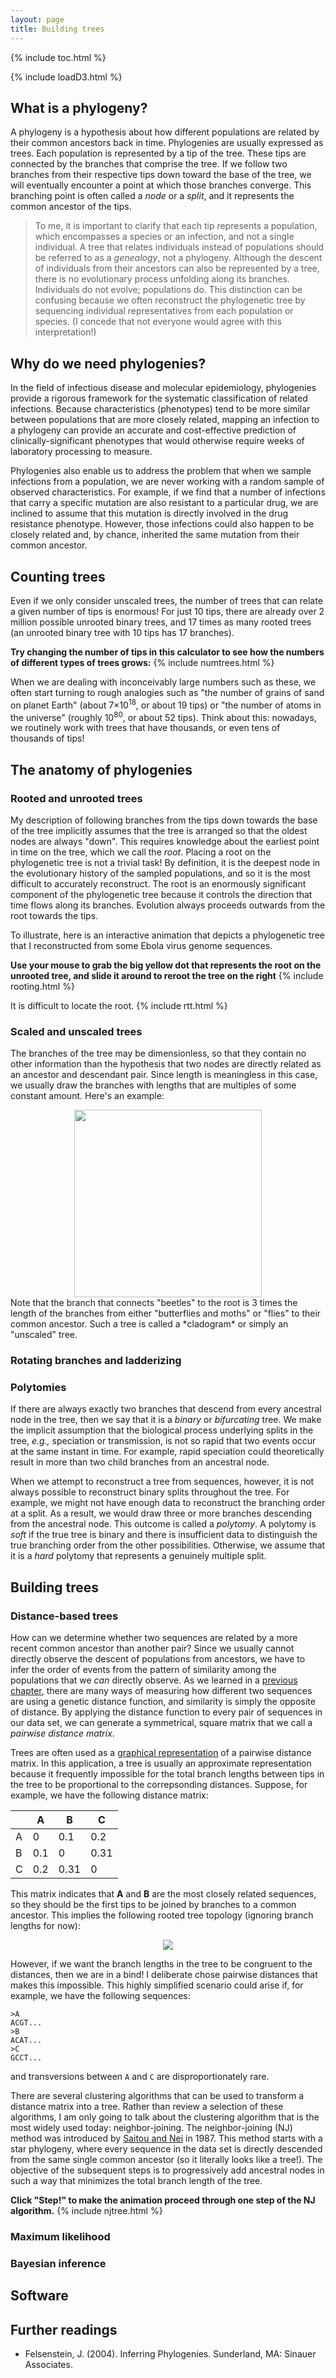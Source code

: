 ```yaml
---
layout: page
title: Building trees
---
```



<!-- Table of contents -->
{% include toc.html %}

<!-- Required for d3 animations -->
{% include loadD3.html %}


## What is a phylogeny?

A phylogeny is a hypothesis about how different populations are related by their common ancestors back in time.
Phylogenies are usually expressed as trees.
Each population is represented by a tip of the tree.
These tips are connected by the branches that comprise the tree.
If we follow two branches from their respective tips down toward the base of the tree, we will eventually encounter a point at which those branches converge.
This branching point is often called a *node* or a *split*, and it represents the common ancestor of the tips.


>To me, it is important to clarify that each tip represents a population, which encompasses a species or an infection, and not a single individual.
A tree that relates individuals instead of populations should be referred to as a *genealogy*, not a phylogeny.
Although the descent of individuals from their ancestors can also be represented by a tree, there is no evolutionary process unfolding along its branches.
Individuals do not evolve; populations do.
This distinction can be confusing because we often reconstruct the phylogenetic tree by sequencing individual representatives from each population or species.
(I concede that not everyone would agree with this interpretation!)





## Why do we need phylogenies?

In the field of infectious disease and molecular epidemiology, phylogenies provide a rigorous framework for the systematic classification of related infections.
Because characteristics (phenotypes) tend to be more similar between populations that are more closely related, mapping an infection to a phylogeny can provide an accurate and cost-effective prediction of clinically-significant phenotypes that would otherwise require weeks of laboratory processing to measure.


Phylogenies also enable us to address the problem that when we sample infections from a population, we are never working with a random sample of observed characteristics.
For example, if we find that a number of infections that carry a specific mutation are also resistant to a particular drug, we are inclined to assume that this mutation is directly involved in the drug resistance phenotype.
However, those infections could also happen to be closely related and, by chance, inherited the same mutation from their common ancestor.











## Counting trees

Even if we only consider unscaled trees, the number of trees that can relate a given number of tips is enormous!
For just 10 tips, there are already over 2 million possible unrooted binary trees, and 17 times as many rooted trees (an unrooted binary tree with 10 tips has 17 branches).

**Try changing the number of tips in this calculator to see how the numbers of different types of trees grows:**
{% include numtrees.html %}

When we are dealing with inconceivably large numbers such as these, we often start turning to rough analogies such as "the number of grains of sand on planet Earth" (about 7&times;10<sup>18</sup>, or about 19 tips) or "the number of atoms in the universe" (roughly 10<sup>80</sup>, or about 52 tips).
Think about this: nowadays, we routinely work with trees that have thousands, or even tens of thousands of tips!


## The anatomy of phylogenies

### Rooted and unrooted trees

My description of following branches from the tips down towards the base of the tree implicitly assumes that the tree is arranged so that the oldest nodes are always "down".
This requires knowledge about the earliest point in time on the tree, which we call the *root*.
Placing a root on the phylogenetic tree is not a trivial task!
By definition, it is the deepest node in the evolutionary history of the sampled populations, and so it is the most difficult to accurately reconstruct.
The root is an enormously significant component of the phylogenetic tree because it controls the direction that time flows along its branches.
Evolution always proceeds outwards from the root towards the tips.

To illustrate, here is an interactive animation that depicts a phylogenetic tree that I reconstructed from some Ebola virus genome sequences.

**Use your mouse to grab the big yellow dot that represents the root on the unrooted tree, and slide it around to reroot the tree on the right**
{% include rooting.html %}


It is difficult to locate the root.
{% include rtt.html %}


### Scaled and unscaled trees
The branches of the tree may be dimensionless, so that they contain no other information than the hypothesis that two nodes are directly related as an ancestor and descendant pair.
Since length is meaningless in this case, we usually draw the branches with lengths that are multiples of some constant amount.
Here's an example:
<center>
<img src="https://upload.wikimedia.org/wikipedia/commons/3/31/Cladogram-example1.svg" width="300px"/>
</center>
Note that the branch that connects "beetles" to the root is 3 times the length of the branches from either "butterflies and moths" or "flies" to their common ancestor.
Such a tree is called a *cladogram* or simply an "unscaled" tree.


### Rotating branches and ladderizing



### Polytomies

If there are always exactly two branches that descend from every ancestral node in the tree, then we say that it is a *binary* or *bifurcating* tree.
We make the implicit assumption that the biological process underlying splits in the tree, *e.g.,* speciation or transmission, is not so rapid that two events occur at the same instant in time.
For example, rapid speciation could theoretically result in more than two child branches from an ancestral node.

When we attempt to reconstruct a tree from sequences, however, it is not always possible to reconstruct binary splits throughout the tree.
For example, we might not have enough data to reconstruct the branching order at a split.
As a result, we would draw three or more branches descending from the ancestral node.
This outcome is called a *polytomy*.
A polytomy is *soft* if the true tree is binary and there is insufficient data to distinguish the true branching order from the other possibilities.
Otherwise, we assume that it is a *hard* polytomy that represents a genuinely multiple split.


## Building trees


### Distance-based trees

How can we determine whether two sequences are related by a more recent common ancestor than another pair?
Since we usually cannot directly observe the descent of populations from ancestors, we have to infer the order of events from the pattern of similarity among the populations that we *can* directly observe.
As we learned in a [previous chapter](Clustering.html#genetic-distances), there are many ways of measuring how different two sequences are using a genetic distance function, and similarity is simply the opposite of distance.
By applying the distance function to every pair of sequences in our data set, we can generate a symmetrical, square matrix that we call a *pairwise distance matrix*.

Trees are often used as a [graphical representation](https://en.wikipedia.org/wiki/Dendrogram) of a pairwise distance matrix.
In this application, a tree is usually an approximate representation because it frequently impossible for the total branch lengths between tips in the tree to be proportional to the correpsonding distances.
Suppose, for example, we have the following distance matrix:

|  | A | B | C |
|--|---|---|---|
| A | 0 | 0.1 | 0.2 |
| B | 0.1 | 0 | 0.31 |
| C | 0.2 | 0.31 | 0 |

This matrix indicates that **A** and **B** are the most closely related sequences, so they should be the first tips to be joined by branches to a common ancestor.
This implies the following rooted tree topology (ignoring branch lengths for now):

<center>
<img src="{{ site.baseurl }}/public/img/simple-tree.svg"/>
</center>

However, if we want the branch lengths in the tree to be congruent to the distances, then we are in a bind!
I deliberate chose pairwise distances that makes this impossible.
This highly simplified scenario could arise if, for example, we have the following sequences:
```
>A
ACGT...
>B
ACAT...
>C
GCCT...
```
and transversions between `A` and `C` are disproportionately rare.

There are several clustering algorithms that can be used to transform a distance matrix into a tree.
Rather than review a selection of these algorithms, I am only going to talk about the clustering algorithm that is the most widely used today: neighbor-joining.
The neighbor-joining (NJ) method was introduced by [Saitou and Nei](https://academic.oup.com/mbe/article/4/4/406/1029664) in 1987.
This method starts with a star phylogeny, where every sequence in the data set is directly descended from the same single common ancestor (so it literally looks like a tree!).
The objective of the subsequent steps is to progressively add ancestral nodes in such a way that minimizes the total branch length of the tree.

**Click "Step!" to make the animation proceed through one step of the NJ algorithm.**
{% include njtree.html %}




### Maximum likelihood


### Bayesian inference



## Software


## Further readings
* Felsenstein, J. (2004). Inferring Phylogenies. Sunderland, MA: Sinauer Associates.
